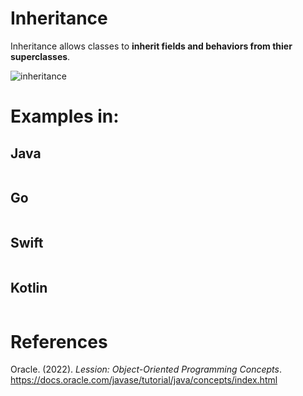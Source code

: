 # Inheritance 

Inheritance allows classes to **inherit 
fields and behaviors from thier superclasses**. 

![inheritance](https://user-images.githubusercontent.com/109105989/194972169-b79230a1-b428-416b-ac85-2d2a67c880c9.png)

# Examples in: 

## Java 
``` java 

``` 
## Go 
``` go 

``` 
## Swift 
``` swift 

``` 
## Kotlin 
``` kotlin 

``` 
# References 
Oracle. (2022). *Lession: Object-Oriented Programming Concepts*. <https://docs.oracle.com/javase/tutorial/java/concepts/index.html>  
